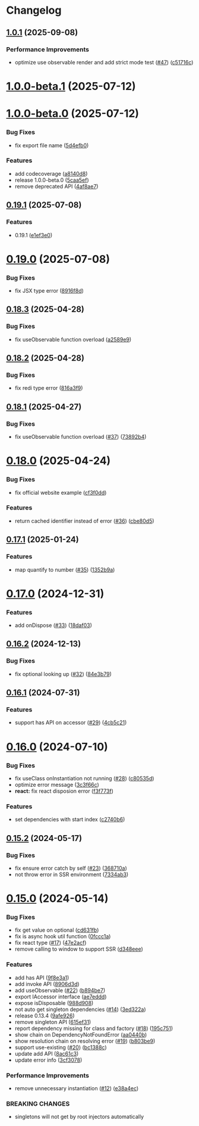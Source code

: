 # Changelog

## [1.0.1](https://github.com/wzhudev/redi/compare/v1.0.0-beta.1...v1.0.1) (2025-09-08)

### Performance Improvements

- optimize use observable render and add strict mode test ([#47](https://github.com/wzhudev/redi/issues/47)) ([c51716c](https://github.com/wzhudev/redi/commit/c51716c7031769ceba76c185ac2f5a88718e4d6c))

# [1.0.0-beta.1](https://github.com/wzhudev/redi/compare/v1.0.0-beta.0...v1.0.0-beta.1) (2025-07-12)

# [1.0.0-beta.0](https://github.com/wzhudev/redi/compare/v0.19.1...v1.0.0-beta.0) (2025-07-12)

### Bug Fixes

- fix export file name ([5d4efb0](https://github.com/wzhudev/redi/commit/5d4efb079f7f77b04e1134413d7f10be63a394d0))

### Features

- add codecoverage ([a8140d8](https://github.com/wzhudev/redi/commit/a8140d804b2714b286c15e1472cb41a0a9a216a3))
- release 1.0.0-beta.0 ([5caa5ef](https://github.com/wzhudev/redi/commit/5caa5ef8b149f031e6f72768870e91ad910740f5))
- remove deprecated API ([4af8ae7](https://github.com/wzhudev/redi/commit/4af8ae7fae6f1499359ce1f552ba90aeca78ed38))

## [0.19.1](https://github.com/wzhudev/redi/compare/v0.19.0...v0.19.1) (2025-07-08)

### Features

- 0.19.1 ([e1ef3e0](https://github.com/wzhudev/redi/commit/e1ef3e0ca4a09d163e52591d986b012f80111ef6))

# [0.19.0](https://github.com/wzhudev/redi/compare/v0.18.3...v0.19.0) (2025-07-08)

### Bug Fixes

- fix JSX type error ([8916f8d](https://github.com/wzhudev/redi/commit/8916f8df09e1eecd8e59a516b141b0661e9b7b4d))

## [0.18.3](https://github.com/wzhudev/redi/compare/v0.18.2...v0.18.3) (2025-04-28)

### Bug Fixes

- fix useObservable function overload ([a2589e9](https://github.com/wzhudev/redi/commit/a2589e9f0178cce082f9bc3bea3be1bcfc61aea4))

## [0.18.2](https://github.com/wzhudev/redi/compare/v0.18.1...v0.18.2) (2025-04-28)

### Bug Fixes

- fix redi type error ([816a3f9](https://github.com/wzhudev/redi/commit/816a3f96449d9d19a9a33ef55d78d259da6cc77a))

## [0.18.1](https://github.com/wzhudev/redi/compare/v0.18.0...v0.18.1) (2025-04-27)

### Bug Fixes

- fix useObservable function overload ([#37](https://github.com/wzhudev/redi/issues/37)) ([73892b4](https://github.com/wzhudev/redi/commit/73892b4768bfe1c24348735a6c66e69dafb1e700))

# [0.18.0](https://github.com/wzhudev/redi/compare/v0.17.1...v0.18.0) (2025-04-24)

### Bug Fixes

- fix official website example ([cf3f0dd](https://github.com/wzhudev/redi/commit/cf3f0dd25faf31143846562e46352e8be421e88a))

### Features

- return cached identifier instead of error ([#36](https://github.com/wzhudev/redi/issues/36)) ([cbe80d5](https://github.com/wzhudev/redi/commit/cbe80d523c3d4426df9fcbace9f782669565beb1))

## [0.17.1](https://github.com/wzhudev/redi/compare/v0.17.0...v0.17.1) (2025-01-24)

### Features

- map quantify to number ([#35](https://github.com/wzhudev/redi/issues/35)) ([1352b9a](https://github.com/wzhudev/redi/commit/1352b9afcdeb7a77d9ed374c674ae295f322138a))

# [0.17.0](https://github.com/wzhudev/redi/compare/v0.16.2...v0.17.0) (2024-12-31)

### Features

- add onDispose ([#33](https://github.com/wzhudev/redi/issues/33)) ([18daf03](https://github.com/wzhudev/redi/commit/18daf037b51308cbfb447270f5e18cd9614a5a4f))

## [0.16.2](https://github.com/wzhudev/redi/compare/v0.16.1...v0.16.2) (2024-12-13)

### Bug Fixes

- fix optional looking up ([#32](https://github.com/wzhudev/redi/issues/32)) ([84e3b79](https://github.com/wzhudev/redi/commit/84e3b7904e4fc0f2fb439d2e998d0333db425f6a))

## [0.16.1](https://github.com/wzhudev/redi/compare/v0.16.0...v0.16.1) (2024-07-31)

### Features

- support has API on accessor ([#29](https://github.com/wzhudev/redi/issues/29)) ([4cb5c21](https://github.com/wzhudev/redi/commit/4cb5c21d40aae66f199d3c06ee17e6e7f81fd097))

# [0.16.0](https://github.com/hullis/redi/compare/0.15.2...v0.16.0) (2024-07-10)

### Bug Fixes

- fix useClass onInstantiation not running ([#28](https://github.com/hullis/redi/issues/28)) ([c80535d](https://github.com/hullis/redi/commit/c80535dba9cb888ab0cc605e8b9492ea886a203f))
- optimize error message ([3c3f66c](https://github.com/hullis/redi/commit/3c3f66cc540ab7a59c603ba0b13e98c58d1348f9))
- **react:** fix react disposion error ([f3f773f](https://github.com/hullis/redi/commit/f3f773f748721733065ab9f656b85e72657109de))

### Features

- set dependencies with start index ([c2740b6](https://github.com/hullis/redi/commit/c2740b677d3f2668afbc1755e668d6431af7c1a5))

## [0.15.2](https://github.com/hullis/redi/compare/0.15.0...0.15.2) (2024-05-17)

### Bug Fixes

- fix ensure error catch by self ([#23](https://github.com/hullis/redi/issues/23)) ([368710a](https://github.com/hullis/redi/commit/368710a7b33a41574a5e75e6c8f19c170dd8c8c4))
- not throw error in SSR environment ([7334ab3](https://github.com/hullis/redi/commit/7334ab33342ecb895c38364a4f58ef4725546609))

# [0.15.0](https://github.com/hullis/redi/compare/e38a4ecbb09b5db75c45344cf353c6ac0a902842...0.15.0) (2024-05-14)

### Bug Fixes

- fix get value on optional ([cd631fb](https://github.com/hullis/redi/commit/cd631fb52c9f7e0d5454a79a7f60c90c8090fd7d))
- fix is async hook util function ([0fccc1a](https://github.com/hullis/redi/commit/0fccc1a81086ed5925b84e8572077f4dd99e3864))
- fix react type ([#17](https://github.com/hullis/redi/issues/17)) ([47e2acf](https://github.com/hullis/redi/commit/47e2acf3e2dcfd7f86bd1daf52b74af77e90c1d2))
- remove calling to window to support SSR ([d348eee](https://github.com/hullis/redi/commit/d348eee85e474714a45bf52ee7c76af131adecd9))

### Features

- add has API ([9f8e3a1](https://github.com/hullis/redi/commit/9f8e3a11c372421fa6f579ef75e450576e338ab4))
- add invoke API ([8906d3d](https://github.com/hullis/redi/commit/8906d3dac3240a4c1a5ba8e91517b9a23f0cdb69))
- add useObservable ([#22](https://github.com/hullis/redi/issues/22)) ([b894be7](https://github.com/hullis/redi/commit/b894be7c19af75a877479282e641145c03798ee3))
- export IAccessor interface ([ae7eddd](https://github.com/hullis/redi/commit/ae7eddd7459ac6d15f26c4a9b0f9b369e11e0b2c))
- expose isDisposable ([988d908](https://github.com/hullis/redi/commit/988d9080024eb75dbed76c18abf72170fac623b6))
- not auto get singleton dependencies ([#14](https://github.com/hullis/redi/issues/14)) ([3ed322a](https://github.com/hullis/redi/commit/3ed322a12802795406bfd0165e9a63586ab2e987))
- release 0.13.4 ([9afe926](https://github.com/hullis/redi/commit/9afe92613a334f4957c20e177d63a220f3f1bba5))
- remove singleton API ([615ef31](https://github.com/hullis/redi/commit/615ef31695874138ef96e09baf999332ed215bc6))
- report dependency missing for class and factory ([#18](https://github.com/hullis/redi/issues/18)) ([195c751](https://github.com/hullis/redi/commit/195c751bf8caacc52f5c8aeb259026b6847bfa4c))
- show chain on DependencyNotFoundError ([aa0440b](https://github.com/hullis/redi/commit/aa0440bc29e8860a8de71864a3141150b2ab683b))
- show resolution chain on resolving error ([#19](https://github.com/hullis/redi/issues/19)) ([b803be9](https://github.com/hullis/redi/commit/b803be9182533c3b5a20f8da86ca83675ee85b03))
- support use-existing ([#20](https://github.com/hullis/redi/issues/20)) ([bc1388c](https://github.com/hullis/redi/commit/bc1388cf5931c92a1839c2a25f3b49700a29eb08))
- update add API ([8ac61c3](https://github.com/hullis/redi/commit/8ac61c3441ee991338200004f7724fc08806f6a6))
- update error info ([3cf3078](https://github.com/hullis/redi/commit/3cf30784523995c3f9b08ac5199cd194d307fe25))

### Performance Improvements

- remove unnecessary instantiation ([#12](https://github.com/hullis/redi/issues/12)) ([e38a4ec](https://github.com/hullis/redi/commit/e38a4ecbb09b5db75c45344cf353c6ac0a902842))

### BREAKING CHANGES

- singletons will not get by root injectors
  automatically

